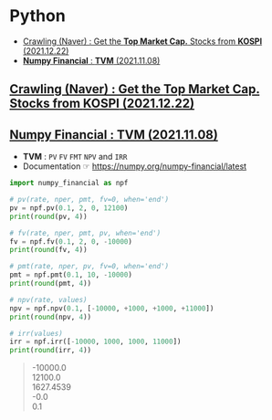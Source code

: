 # Python

- [Crawling (Naver) : Get the **Top Market Cap.** Stocks from **KOSPI** (2021.12.22)]()
- [**Numpy Financial** : **TVM** (2021.11.08)](/Python#numpy-financial--tvm-20211108)


## [Crawling (Naver) : Get the **Top Market Cap.** Stocks from **KOSPI** (2021.12.22)](/Python#python)


## [Numpy Financial : TVM (2021.11.08)](/Python#python)

- **TVM** : `PV` `FV` `FMT` `NPV` and `IRR`
- Documentation ☞ https://numpy.org/numpy-financial/latest

```python
import numpy_financial as npf

# pv(rate, nper, pmt, fv=0, when='end')
pv = npf.pv(0.1, 2, 0, 12100)
print(round(pv, 4))

# fv(rate, nper, pmt, pv, when='end')
fv = npf.fv(0.1, 2, 0, -10000)
print(round(fv, 4))

# pmt(rate, nper, pv, fv=0, when='end')
pmt = npf.pmt(0.1, 10, -10000)
print(round(pmt, 4))

# npv(rate, values)
npv = npf.npv(0.1, [-10000, +1000, +1000, +11000])
print(round(npv, 4))

# irr(values)
irr = npf.irr([-10000, 1000, 1000, 11000])
print(round(irr, 4))
```

> -10000.0  
> 12100.0  
> 1627.4539  
> -0.0  
> 0.1